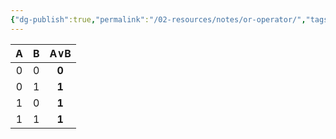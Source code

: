 ```yaml
---
{"dg-publish":true,"permalink":"/02-resources/notes/or-operator/","tags":["informatik","mathe"],"noteIcon":""}
---
```



|  A  |  B  | **A∨B** |
| :-: | :-: | :-----: |
|  0  |  0  |  **0**  |
|  0  |  1  |  **1**  |
|  1  |  0  |  **1**  |
|  1  |  1  |  **1**  |
